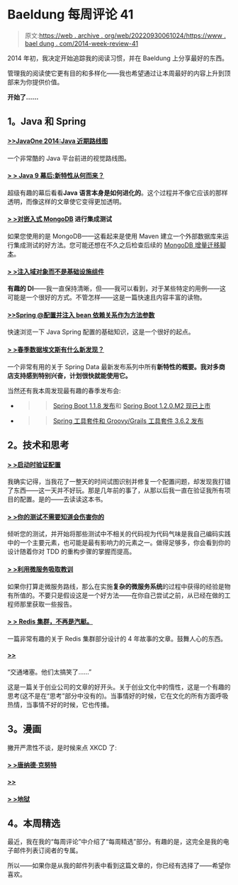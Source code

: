 # Baeldung 每周评论 41

> 原文:[https://web . archive . org/web/20220930061024/https://www . bael dung . com/2014-week-review-41](https://web.archive.org/web/20220930061024/https://www.baeldung.com/2014-week-review-41)

2014 年初，我决定开始追踪我的阅读习惯，并在 Baeldung 上分享最好的东西。

管理我的阅读使它更有目的和多样化——我也希望通过让本周最好的内容上升到顶部来为你提供价值。

**开始了……**

## **1。Java 和 Spring**

#### **[>>JavaOne 2014:Java 近期路线图](https://web.archive.org/web/20220521231555/http://technology.amis.nl/2014/10/10/javaone-2014-roadmaps-for-the-near-future-of-java)**

一个非常酷的 Java 平台前进的视觉路线图。

#### **[> > Java 9 幕后:新特性从何而来？](https://web.archive.org/web/20220521231555/http://www.takipiblog.com/java-9-behind-the-scenes-where-do-new-features-come-from/)**

超级有趣的幕后看看**Java 语言本身是如何进化的**。这个过程并不像它应该的那样透明，而像这样的文章使它变得更加透明。

#### **[> >对嵌入式 MongoDB](https://web.archive.org/web/20220521231555/http://vladmihalcea.com/2014/10/11/integration-testing-done-right-with-embedded-mongodb/)** 进行集成测试

如果您使用的是 MongoDB——这看起来是使用 Maven 建立一个外部数据库来运行集成测试的好方法。您可能还想在不久之后检查后续的 [MongoDB 增量迁移脚本](https://web.archive.org/web/20220521231555/http://vladmihalcea.com/2014/10/17/mongodb-incremental-migration-scripts/)。

#### **[> >注入域对象而不是基础设施组件](https://web.archive.org/web/20220521231555/http://www.mscharhag.com/2014/10/java-dependency-injection-domain-objects.html)**

**有趣的 DI**——我一直保持清晰，但——我可以看到，对于某些特定的用例——这可能是一个很好的方式。不管怎样——这是一篇快速且内容丰富的读物。

#### **[>>Spring @配置并注入 bean 依赖关系作为方法参数](https://web.archive.org/web/20220521231555/http://www.java-allandsundry.com/2014/10/spring-configuration-and-injecting-bean.html)**

快速浏览一下 Java Spring 配置的基础知识，这是一个很好的起点。

#### **[> >春季数据埃文斯有什么新发现？](https://web.archive.org/web/20220521231555/https://spring.io/blog/2014/10/15/whats-new-in-spring-data-evans)**

一个非常有用的关于 Spring Data 最新发布系列中所有**新特性的概要。我对多商店支持感到特别兴奋，计划很快就能使用它。**

当然还有我本周发现最有趣的春季发布会:

*   > > [Spring Boot 1.1.8 发布](https://web.archive.org/web/20220521231555/https://spring.io/blog/2014/10/11/spring-boot-1-1-8-released)和 [Spring Boot 1.2.0.M2 现已上市](https://web.archive.org/web/20220521231555/https://spring.io/blog/2014/10/11/spring-boot-1-2-0-m2-available-now)
*   > > [Spring 工具套件和 Groovy/Grails 工具套件 3.6.2 发布](https://web.archive.org/web/20220521231555/https://spring.io/blog/2014/10/13/spring-tool-suite-and-groovy-grails-tool-suite-3-6-2-released)

## **2。技术和思考**

#### **[> >启动时验证配置](https://web.archive.org/web/20220521231555/http://techblog.bozho.net/?p=1549)**

我确实记得，当我花了一整天的时间试图识别并修复一个配置问题，却发现我打错了东西——这一天并不好玩。那是几年前的事了，从那以后我一直在验证我所有项目的配置。是的——去读读这本书。

#### **[> >你的测试不需要知道会伤害你的](https://web.archive.org/web/20220521231555/http://blog.thecodewhisperer.com/2010/01/14/what-your-tests-dont-need-to-know-will-hurt-you/)**

倾听您的测试，并开始将那些测试中不相关的代码视为代码气味是我自己编码实践中的一个主要元素，也可能是最有影响力的元素之一。做得足够多，你会看到你的设计随着你对 TDD 的重构步骤的掌握而提高。

#### **[> >利用微服务吸取教训](https://web.archive.org/web/20220521231555/http://www.infoq.com/news/2014/10/droplet-lessons)**

如果你打算走微服务路线，那么在实施**复杂的微服务系统**的过程中获得的经验是物有所值的。不要只是假设这是一个好方法——在你自己尝试之前，从已经在做的工程师那里获取一些报告。

#### **[> > Redis 集群，不再是汽艇。](https://web.archive.org/web/20220521231555/http://antirez.com/news/79)**

一篇非常有趣的关于 Redis 集群部分设计的 4 年故事的文章。鼓舞人心的东西。

#### **[>>](https://web.archive.org/web/20220521231555/http://zachholman.com/posts/inertia/)**

“交通堵塞。他们太搞笑了……”

这是一篇关于创业公司的文章的好开头。关于创业文化中的惰性，这是一个有趣的思考(这不是在“思考”部分中没有的)。当事情好的时候，它在文化的所有方面呼吸热情，当事情不好的时候，它也传播。

## **3。漫画**

撇开严肃性不谈，是时候来点 XKCD 了:

#### **[> >唐纳德·克努特](https://web.archive.org/web/20220521231555/https://www.xkcd.com/163/)**

#### **[>>](https://web.archive.org/web/20220521231555/https://xkcd.com/435/)**

#### **[> >地狱](https://web.archive.org/web/20220521231555/https://xkcd.com/724/)**

## **4。本周精选**

最近，我在我的“每周评论”中介绍了“每周精选”部分。有趣的是，这完全是我的电子邮件列表订阅者的专属。

所以——如果你是从我的邮件列表中看到这篇文章的，你已经有选择了——希望你喜欢。